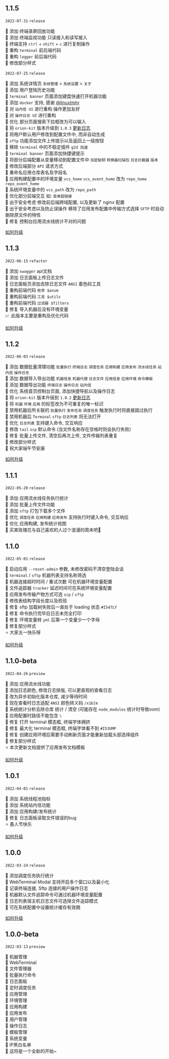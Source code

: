 ## 1.1.5

`2022-07-31` `release`

🌈 添加 终端录屏回放功能        
🌈 添加 终端监视功能 只读接入和读写接入          
🔨 终端支持 `ctrl` + `shift` + `c` 进行复制操作      
🔨 重构 `terminal` 前后端代码    
🔨 重构 `logger` 前后端代码    
🐞 修改部分样式

`2022-07-25` `release`

🌈 添加 系统详情页 `系统管理` > `系统设置` > `关于`      
🌈 添加 用户登陆历史功能     
🌈 `terminal banner` 页面添加键盘快速打开机器功能        
🌈 添加 `docker` 支持, 感谢 [@linuxtmty](https://github.com/linuxtmty)  
🔨 对 `站内信 UI` 进行重构 操作更加友好  
🔨 对 `操作日志 UI` 进行重构  
🔨 优化 部分页面搜索下拉框改为可以输入    
🔨 将 `orion-kit` 版本升级到 `1.0.3` [更新日志](https://github.com/lijiahangmax/orion-kit/releases/v1.0.3)  
🔨 将用户默认用户修改到配置文件中, 而非自动生成      
🔨 `sftp` 功能添加文件上传提示以及返回上一级按钮       
🔨 移除 `terminal` 中的不稳定插件 `g2d 加速`     
🔨 `terminal banner` 页面添加快捷键提示       
🔨 将部分后端配置从变量移动到配置文件中 `加密秘钥` `转换器扫描包` `日志拦截器` `版本`     
🔨 修改后端部分 `API` 请求方式      
🔨 重命名应用仓库表名及字段名   
🔨 应用构建配置中的环境变量 `vcs_home` `vcs_event_home` 改为 `repo_home` `repo_event_home`       
🔨 系统环境变量中的 `vcs_path` 改为 `repo_path`    
🔨 优化部分前端交互 如: `菜单超链接`      
🔨 出于安全考虑 修改前后端跨域配置, 以及更新了 nginx 配置       
🔨 出于安全考虑以及防止误操作 移除了应用发布配置中传输方式选择 `SFTP` 时自动删除原文件的特性  
🐞 修复 控制台应用流水线统计不对的问题

[如何升级](/about/update.md?id=_114)

## 1.1.3

`2022-06-15` `refactor`

🌈 添加 `swagger` api文档  
🌈 添加 日志面板上传日志文件    
🌈 日志面板页添加去除日志文件 `ANSI` 着色码工具         
🔨 重构前端代码 `枚举 $enum`  
🔨 重构前端代码 `工具 $utils`  
🔨 重构前端代码 `过滤器 $filters`    
🐞 修复 导入机器后没有环境变量  
📈 此版本主要是重构及优化代码

[如何升级](/about/update.md?id=_113)

## 1.1.2

`2022-06-03` `release`

🌈 添加 数据批量清理功能 `批量执行` `终端日志` `调度任务` `应用构建` `应用发布` `流水线任务` `站内信` `操作日志`       
🌈 添加 数据导入导出功能 `机器信息` `机器代理` `日志文件` `应用信息` `应用环境` `命令模板`  
🌈 添加 数据导出功能 `终端日志` `操作日志` `站内信`    
🔨 优化 系统首页控制台页面, 添加快捷导航以及操作日志       
🔨 将 `orion-kit` 版本升级到 `1.0.2` [更新日志](https://github.com/lijiahangmax/orion-kit/releases/v1.0.2)  
🔨 将 `机器` `环境` `应用` 的标签改为不可重复的唯一标识     
🔨 禁用机器后所关联的 `批量执行` `发布任务` `调度任务` 触发执行时将直接跳过执行  
🔨 禁用机器后 `Terminal` `sftp` `日志列表` 将无法打开      
🔨 优化 `日志列表` 支持键入命令, 交互响应        
🔨 修改 `tail` `scp` 默认命令 (当文件名称存在空格时则会执行失败)        
🐞 修复 批量上传文件, 清空后再次上传, 文件传输列表重复    
🐞 修改部分样式    
🌿 祝大家端午节安康

[如何升级](/about/update.md?id=_112)

## 1.1.1

`2022-05-20` `release`

🌈 添加 应用流水线任务执行统计  
🌈 添加 批量上传文件功能        
🌈 添加 `sftp` 打包下载多个文件    
🔨 优化 `调度任务` `应用构建` `应用发布` 支持执行时键入命令, 交互响应   
🔨 优化 应用构建, 发布统计视图  
💟 买束玫瑰花与自己喜欢的人过个浪漫的周末吧💌

## 1.1.0

`2022-05-01` `release`

🔨 启动应用 `--reset-admin` 参数, 未修改密码不清空登陆会话     
🔨 `terminal` / `sftp` 机器列表支持名称筛选  
🔨 机器连接超时时间 / 重试次数 可在机器环境变量配置  
🔨 文件追踪器 `tracker` 延迟时间可在系统环境变量配置  
🔨 应用发布传输产物方式可选 `scp` / `sftp`    
🔨 修改表结构字段长度以及校验  
🐞 修复 sftp 加载树失败后一直处于 loading 状态 `#I547LY`  
🐞 修复 命令执行完毕后日志未完全打印  
🐞 修复 环境变量转 `yml` 后第一个变量少一个字母  
🐞 修复部分样式  
⭐ 大家五一快乐呀

[如何升级](/about/update.md?id=_110)

## 1.1.0-beta

`2022-04-26` `preview`

🌈 添加 应用流水线功能  
🔨 添加日志颜色, 修改日志排版, 可以更直观的查看日志   
🔨 改为异步初始化版本仓库, 减少等待时间       
🔨 现在查看时日志适配 `ANSI` 颜色转义码 `/x1b[m`  
🔨 系统统计分析去除仓库 统计 / 清空 (可能存在 `node_modules` 统计时导致oom)   
🔨 应用配置时路径不能包含 `\`  
🐞 修复 打开 terminal 模态框, 终端字体拥挤     
🐞 修复 最大化 terminal 模态框, 终端字体看不到 `#I53UMP`  
🐞 修复 创建应用环境后需要手动刷新页面才能重新加载头部选择组件    
🐞 修复部分样式  
⭐ 本次更新文档提供了应用发布文档模板

[如何升级](/about/update.md?id=_110-beta)

## 1.0.1

`2022-04-01` `release`

🌈 添加 系统线程池指标   
🌈 添加 系统站内信功能   
🌈 添加 应用构建/发布统计   
🐞 修复 日志面板读取文件错误的bug  
⭐ 愚人节快乐

[如何升级](/about/update.md?id=_101)

## 1.0.0

`2022-03-24` `release`

🌈 添加调度任务执行统计     
🔨 WebTerminal Modal 支持开启多个窗口以及最小化     
🔨 记录终端连接, Sftp 连接的用户操作日志  
🔨 机器默认文件追踪命令可通过机器环境变量配置   
🔨 日志列表宿主机日志文件可选择文件追踪模式   
🔨 可在系统配置中设置统计缓存有效期

[如何升级](/about/update.md?id=_100)

## 1.0.0-beta

`2022-03-13` `preview`

🌈 机器管理   
🌈 WebTerminal  
🌈 文件管理器  
🌈 批量执行命令   
🌈 日志面板  
🌈 定时调度任务  
🌈 应用管理  
🌈 环境管理  
🌈 应用构建  
🌈 应用发布  
🌈 用户管理  
🌈 操作日志  
🌈 模板管理  
🌈 系统变量    
🌈 IP黑白名单   
💖 这将是一个全新的开始~
